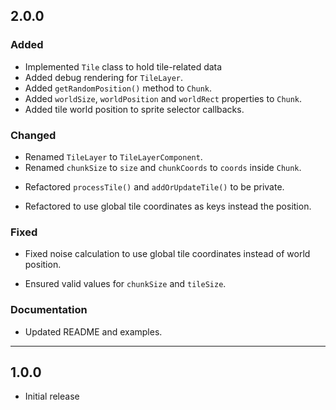 ## 2.0.0

### Added
* Implemented `Tile` class to hold tile-related data
* Added debug rendering for `TileLayer`.
* Added `getRandomPosition()` method to `Chunk`.
* Added `worldSize`, `worldPosition` and `worldRect` properties to `Chunk`.
* Added tile world position to sprite selector callbacks.

### Changed
* Renamed `TileLayer` to `TileLayerComponent`.
* Renamed `chunkSize` to `size` and `chunkCoords` to `coords` inside `Chunk`.
- Refactored `processTile()` and `addOrUpdateTile()` to be private.
* Refactored to use global tile coordinates as keys instead the position.

### Fixed
* Fixed noise calculation to use global tile coordinates instead of world position.
- Ensured valid values for `chunkSize` and `tileSize`.

### Documentation
* Updated README and examples.

---

## 1.0.0

* Initial release